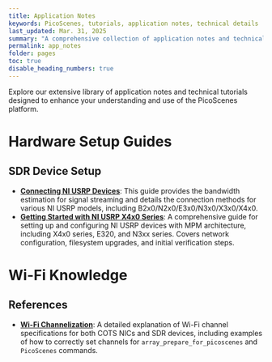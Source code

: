 ```yaml
---
title: Application Notes
keywords: PicoScenes, tutorials, application notes, technical details
last_updated: Mar. 31, 2025
summary: "A comprehensive collection of application notes and technical tutorials for PicoScenes platform."
permalink: app_notes
folder: pages
toc: true
disable_heading_numbers: true
---
```


Explore our extensive library of application notes and technical tutorials designed to enhance your understanding and use of the PicoScenes platform.

# Hardware Setup Guides

## SDR Device Setup
- **[Connecting NI USRP Devices](connect-usrp)**: This guide provides the bandwidth estimation for signal streaming and details the connection methods for various NI USRP models, including B2x0/N2x0/E3x0/N3x0/X3x0/X4x0.
- **[Getting Started with NI USRP X4x0 Series](x4x0-and-other-mpm-get-started)**: A comprehensive guide for setting up and configuring NI USRP devices with MPM architecture, including X4x0 series, E320, and N3xx series. Covers network configuration, filesystem upgrades, and initial verification steps.


# Wi-Fi Knowledge

## References

- **[Wi-Fi Channelization](channels)**: A detailed explanation of Wi-Fi channel specifications for both COTS NICs and SDR devices, including examples of how to correctly set channels for `array_prepare_for_picoscenes` and `PicoScenes` commands.
